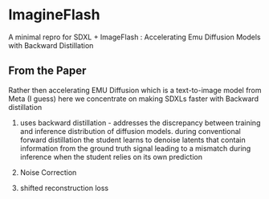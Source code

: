# ImagineFlash
A minimal repro for SDXL + ImageFlash : Accelerating Emu Diffusion Models with Backward Distillation 

## From the Paper
Rather then accelerating EMU Diffusion which is a text-to-image model from Meta (I guess) here we concentrate on making SDXLs faster with Backward distillation 

1. uses backward distillation - addresses the discrepancy between training and inference distribution of diffusion models. 
during conventional forward distillation the student learns to denoise latents that contain information from the ground truth signal leading to a mismatch during inference when the student relies on its own prediction 

2. Noise Correction 

3. shifted reconstruction loss 




